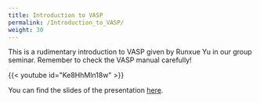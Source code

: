 ```yaml
---
title: Introduction to VASP
permalink: /Introduction_to_VASP/
weight: 30
---
```


This is a rudimentary introduction to VASP given by Runxue Yu in our
group seminar. Remember to check the VASP manual carefully!

{{< youtube id="Ke8HhMln18w" >}}

You can find the slides of the presentation
[here](https://green.physics.lsa.umich.edu/mw19/images/c/cb/Introduction_to_VASP.pdf).